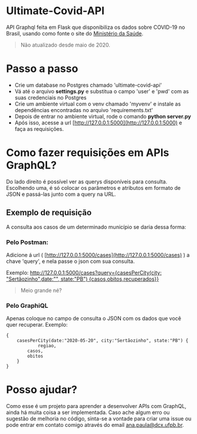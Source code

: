 # Ultimate-Covid-API
API Graphql feita em Flask que disponibiliza os dados sobre COVID-19 no Brasil, usando como fonte o site do [Ministério da Saúde](https://covid.saude.gov.br).
> Não atualizado desde maio de 2020.

# Passo a passo

* Crie um database no Postgres chamado 'ultimate-covid-api'
* Vá até o arquivo **settings.py** e substitua o campo 'user' e 'pwd' com as suas credenciais no Postgres
* Crie um ambiente virtual com o venv chamado 'myvenv' e instale as dependências encontradas no arquivo 'requirements.txt'
* Depois de entrar no ambiente virtual, rode o comando **python server.py**
* Após isso, acesse a url [http://127.0.0.1:5000](http://127.0.0.1:5000) e faça as requisições.

# Como fazer requisições em APIs GraphQL?

Do lado direito é possível ver as querys disponíveis para consulta. Escolhendo uma, é só colocar os parâmetros e atributos em formato de JSON e passá-las junto com a query na URL.

## Exemplo de requisição
A consulta aos casos de um determinado município se daria dessa forma:

 ### Pelo Postman:
 Adicione á url ( [http://127.0.0.1:5000/cases](http://127.0.0.1:5000/cases) ) a chave 'query', e nela passe o json com sua consulta.
 
Exemplo: 
[http://127.0.0.1:5000/cases?query={casesPerCity(city: "Sertãozinho",date:"", state:"PB") {casos,obitos,recuperados}}](http://127.0.0.1:5000/cases%20?query=%7B%20%09casesPerCity%28city:%20%22Sert%C3%A3ozinho%22,%20date:%22%22,%20state:%22PB%22%29%20%7B%20%09%09casos,%20%09%09obitos,%20%20%09%09recuperados%20%09%7D%20%09%20%7D)

>Meio grande né?   

### Pelo GraphiQL
Apenas coloque no campo de consulta o JSON com os dados que você quer recuperar.
Exemplo:

    {
    	casesPerCity(date:"2020-05-20", city:"Sertãozinho", state:"PB") {
	    		regiao,
    		casos,
    		obitos
    	}
    }

# Posso ajudar?
Como esse é um projeto para aprender a desenvolver APIs com GraphQL, ainda há muita coisa a ser implementada. Caso ache algum erro ou sugestão de melhoria no código, sinta-se a vontade para criar uma issue ou pode entrar em contato comigo através do email ana.paula@dcx.ufpb.br.
